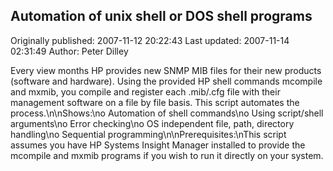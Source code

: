 ## Automation of unix shell or DOS shell programs 
Originally published: 2007-11-12 20:22:43 
Last updated: 2007-11-14 02:31:49 
Author: Peter Dilley 
 
Every view months HP provides new SNMP MIB files for their new products (software and hardware). Using the provided HP shell commands mcompile and mxmib, you compile and register each .mib/.cfg file with their management software on a file by file basis. This script automates the process.\n\nShows:\no Automation of shell commands\no Using script/shell arguments\no Error checking\no OS independent file, path, directory handling\no Sequential programming\n\nPrerequisites:\nThis script assumes you have HP Systems Insight Manager installed to provide the mcompile and mxmib programs if you wish to run it directly on your system.